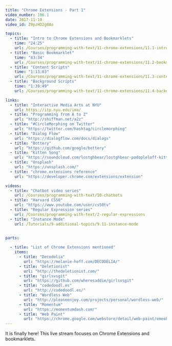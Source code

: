 ```yaml
---
title: "Chrome Extensions - Part 1"
video_number: 106.1
date: 2017-11-10
video_id: Z9pzHD2g0Ao

topics:
  - title: "Intro to Chrome Extensions and Bookmarklets"
    time: "24:25"
    url: /Courses/programming-with-text/11-chrome-extensions/11.1-introduction
  - title: "Basic Bookmarklet"
    time: "43:34"
    url: /Courses/programming-with-text/11-chrome-extensions/11.2-bookmarklets
  - title: "Content Scripts"
    time: "1:13:03"
    url: /Courses/programming-with-text/11-chrome-extensions/11.3-content-scripts
  - title: "Background Scripts"
    time: "1:39:49"
    url: /Courses/programming-with-text/11-chrome-extensions/11.4-background-scripts

links:
  - title: "Interactive Media Arts at NYU"
    url: https://itp.nyu.edu/ima/
  - title: "Programming from A to Z"
    url: "http://shiffman.net/a2z"
  - title: "#CircleMorphing on Twitter"
    url: "https://twitter.com/hashtag/circlemorphing"
  - title: "Dialog Flow"
    url: "https://dialogflow.com/docs/dialogs"
  - title: "Bottery"
    url: "https://github.com/google/bottery"
  - title: "Kitten Song"
    url: "https://soundcloud.com/lostghbear/lostghbear-podopleloff-kittens-feat-dan-shiffman"
  - title: "Unsplash"
    url: "https://unsplash.com/"
  - title: "chrome.extensions reference"
    url: "https://developer.chrome.com/extensions/extension"

videos:
  - title: "Chatbot video series"
    url: /Courses/programming-with-text/10-chatbots
  - title: "Harvard CS50"
    url: "https://www.youtube.com/user/cs50tv"
  - title: "Regular Expression series"
    url: /Courses/programming-with-text/2-regular-expressions
  - title: "Instance Mode"
    url: /Tutorials/9-additional-topics/9.11-instance-mode

  
parts:

  - title: "List of Chrome Extensions mentioned"
    items:
      - title: "Decodelia"
        url: "https://melanie-hoff.com/DECODELIA/"
      - title: "Deletionist"
        url: "http://thedeletionist.com/"
      - title: "girlsvsgit"
        url: "https://github.com/wheresaddie/girlsvsgit"
      - title: "codedoodl.es"
        url: "http://codedoodl.es/"
      - title: "Wordless Web"
        url: "http://pleaseenjoy.com/projects/personal/wordless-web/"
      - title: "Momentum"
        url: "https://momentumdash.com/"
      - title: "Web Paint"
        url: "https://chrome.google.com/webstore/detail/web-paint/emeokgokialpjadjaoeiplmnkjoaegng"
---
```


It is finally here! This live stream focuses on Chrome Extensions and bookmarklets.
